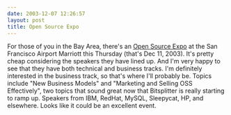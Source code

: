 ```yaml
---
date: 2003-12-07 12:26:57
layout: post
title: Open Source Expo
---
```


For those of you in the Bay Area, there's an [Open Source Expo](http://www.sdforum.org/SDForum/Templates/CalendarEvent.aspx?CID=1260&mo=12&yr=2003) at the San Francisco Airport Marriott this Thursday (that's Dec 11, 2003). It's pretty cheap considering the speakers they have lined up. And I'm very happy to see that they have both technical and business tracks. I'm definitely interested in the business track, so that's where I'll probably be. Topics include "New Business Models" and "Marketing and Selling OSS Effectively", two topics that sound great now that Bitsplitter is really starting to ramp up. Speakers from IBM, RedHat, MySQL, Sleepycat, HP, and elsewhere. Looks like it could be an excellent event.
